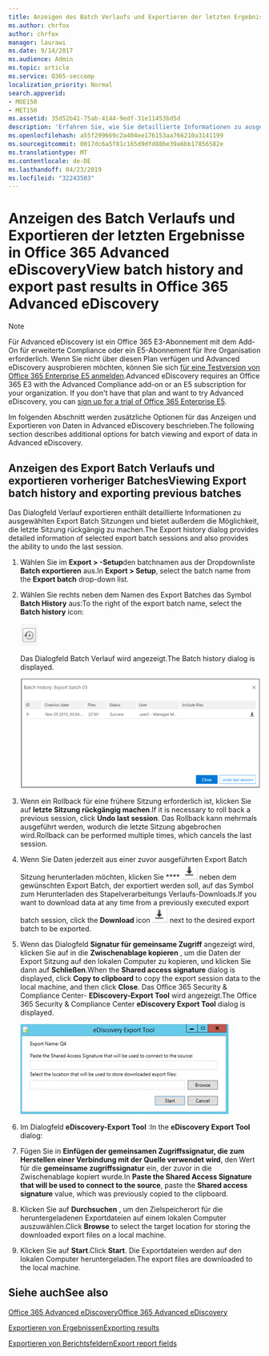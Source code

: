 ```yaml
---
title: Anzeigen des Batch Verlaufs und Exportieren der letzten Ergebnisse in Office 365 Advanced eDiscovery
ms.author: chrfox
author: chrfox
manager: laurawi
ms.date: 9/14/2017
ms.audience: Admin
ms.topic: article
ms.service: O365-seccomp
localization_priority: Normal
search.appverid:
- MOE150
- MET150
ms.assetid: 35d52b41-75ab-4144-9edf-31e11453bd5d
description: 'Erfahren Sie, wie Sie detaillierte Informationen zu ausgewählten Export Batch Sitzungen anzeigen und wie Sie die letzte Export Sitzung in Office 365 Advanced eDiscovery rückgängig machen.  '
ms.openlocfilehash: a55f299669c2a404ee176153aa766210a3141199
ms.sourcegitcommit: 0017dc6a5f81c165d9dfd88be39a6bb17856582e
ms.translationtype: MT
ms.contentlocale: de-DE
ms.lasthandoff: 04/23/2019
ms.locfileid: "32243503"
---
```

# <a name="view-batch-history-and-export-past-results-in-office-365-advanced-ediscovery"></a><span data-ttu-id="432c9-103">Anzeigen des Batch Verlaufs und Exportieren der letzten Ergebnisse in Office 365 Advanced eDiscovery</span><span class="sxs-lookup"><span data-stu-id="432c9-103">View batch history and export past results in Office 365 Advanced eDiscovery</span></span>

> [!NOTE]
> <span data-ttu-id="432c9-p101">Für Advanced eDiscovery ist ein Office 365 E3-Abonnement mit dem Add-On für erweiterte Compliance oder ein E5-Abonnement für Ihre Organisation erforderlich. Wenn Sie nicht über diesen Plan verfügen und Advanced eDiscovery ausprobieren möchten, können Sie sich [für eine Testversion von Office 365 Enterprise E5 anmelden](https://go.microsoft.com/fwlink/p/?LinkID=698279).</span><span class="sxs-lookup"><span data-stu-id="432c9-p101">Advanced eDiscovery requires an Office 365 E3 with the Advanced Compliance add-on or an E5 subscription for your organization. If you don't have that plan and want to try Advanced eDiscovery, you can [sign up for a trial of Office 365 Enterprise E5](https://go.microsoft.com/fwlink/p/?LinkID=698279).</span></span> 
  
<span data-ttu-id="432c9-106">Im folgenden Abschnitt werden zusätzliche Optionen für das Anzeigen und Exportieren von Daten in Advanced eDiscovery beschrieben.</span><span class="sxs-lookup"><span data-stu-id="432c9-106">The following section describes additional options for batch viewing and export of data in Advanced eDiscovery.</span></span> 
  
## <a name="viewing-export-batch-history-and-exporting-previous-batches"></a><span data-ttu-id="432c9-107">Anzeigen des Export Batch Verlaufs und exportieren vorheriger Batches</span><span class="sxs-lookup"><span data-stu-id="432c9-107">Viewing Export batch history and exporting previous batches</span></span>

<span data-ttu-id="432c9-108">Das Dialogfeld Verlauf exportieren enthält detaillierte Informationen zu ausgewählten Export Batch Sitzungen und bietet außerdem die Möglichkeit, die letzte Sitzung rückgängig zu machen.</span><span class="sxs-lookup"><span data-stu-id="432c9-108">The Export history dialog provides detailed information of selected export batch sessions and also provides the ability to undo the last session.</span></span>
  
1. <span data-ttu-id="432c9-109">Wählen Sie im **Export \> -Setup**den batchnamen aus der Dropdownliste **Batch exportieren** aus.</span><span class="sxs-lookup"><span data-stu-id="432c9-109">In **Export \> Setup**, select the batch name from the **Export batch** drop-down list.</span></span> 
    
2. <span data-ttu-id="432c9-110">Wählen Sie rechts neben dem Namen des Export Batches das Symbol **Batch History** aus:</span><span class="sxs-lookup"><span data-stu-id="432c9-110">To the right of the export batch name, select the **Batch history** icon:</span></span> 
    
    ![Stapelverarbeitungs Verlauf exportieren (Symbol)](media/a14f6ef9-0c3c-4851-b65d-9380f2d8a38a.gif)
  
    <span data-ttu-id="432c9-112">Das Dialogfeld Batch Verlauf wird angezeigt.</span><span class="sxs-lookup"><span data-stu-id="432c9-112">The Batch history dialog is displayed.</span></span>
    
    ![Stapel Verlauf exportieren](media/04c5b75c-348c-491d-b4fe-716659333890.png)
  
3. <span data-ttu-id="432c9-114">Wenn ein Rollback für eine frühere Sitzung erforderlich ist, klicken Sie auf **letzte Sitzung rückgängig machen**.</span><span class="sxs-lookup"><span data-stu-id="432c9-114">If it is necessary to roll back a previous session, click **Undo last session**.</span></span> <span data-ttu-id="432c9-115">Das Rollback kann mehrmals ausgeführt werden, wodurch die letzte Sitzung abgebrochen wird.</span><span class="sxs-lookup"><span data-stu-id="432c9-115">Rollback can be performed multiple times, which cancels the last session.</span></span>
    
4. <span data-ttu-id="432c9-116">Wenn Sie Daten jederzeit aus einer zuvor ausgeführten Export Batch Sitzung herunterladen möchten, klicken Sie \*\*\*\* ![](media/de69b920-a6ac-4ddb-b93e-e1cc5888e6c4.gif) neben dem gewünschten Export Batch, der exportiert werden soll, auf das Symbol zum Herunterladen des Stapelverarbeitungs Verlaufs-Downloads.</span><span class="sxs-lookup"><span data-stu-id="432c9-116">If you want to download data at any time from a previously executed export batch session, click the **Download** icon ![Export batch history download icon](media/de69b920-a6ac-4ddb-b93e-e1cc5888e6c4.gif) next to the desired export batch to be exported.</span></span> 
    
5. <span data-ttu-id="432c9-117">Wenn das Dialogfeld **Signatur für gemeinsame Zugriff** angezeigt wird, klicken Sie auf in die **Zwischenablage kopieren** , um die Daten der Export Sitzung auf den lokalen Computer zu kopieren, und klicken Sie dann auf **Schließen**.</span><span class="sxs-lookup"><span data-stu-id="432c9-117">When the **Shared access signature** dialog is displayed, click **Copy to clipboard** to copy the export session data to the local machine, and then click **Close**.</span></span> <span data-ttu-id="432c9-118">Das Office 365 Security &amp; Compliance Center- **EDiscovery-Export Tool** wird angezeigt.</span><span class="sxs-lookup"><span data-stu-id="432c9-118">The Office 365 Security &amp; Compliance Center **eDiscovery Export Tool** dialog is displayed.</span></span> 
    
    ![Exportieren von eDiscovery-Dialog](media/01f79d2d-6da0-45e6-9c6f-ab12347572cb.gif)
  
6. <span data-ttu-id="432c9-120">Im Dialogfeld **eDiscovery-Export Tool** :</span><span class="sxs-lookup"><span data-stu-id="432c9-120">In the **eDiscovery Export Tool** dialog:</span></span> 
    
1. <span data-ttu-id="432c9-121">Fügen Sie in **Einfügen der gemeinsamen Zugriffssignatur, die zum Herstellen einer Verbindung mit der Quelle verwendet wird**, den Wert für die **gemeinsame zugriffssignatur** ein, der zuvor in die Zwischenablage kopiert wurde.</span><span class="sxs-lookup"><span data-stu-id="432c9-121">In **Paste the Shared Access Signature that will be used to connect to the source**, paste the **Shared access signature** value, which was previously copied to the clipboard.</span></span> 
    
2. <span data-ttu-id="432c9-122">Klicken Sie auf **Durchsuchen** , um den Zielspeicherort für die heruntergeladenen Exportdateien auf einem lokalen Computer auszuwählen.</span><span class="sxs-lookup"><span data-stu-id="432c9-122">Click **Browse** to select the target location for storing the downloaded export files on a local machine.</span></span> 
    
3. <span data-ttu-id="432c9-123">Klicken Sie auf **Start**.</span><span class="sxs-lookup"><span data-stu-id="432c9-123">Click **Start**.</span></span> <span data-ttu-id="432c9-124">Die Exportdateien werden auf den lokalen Computer heruntergeladen.</span><span class="sxs-lookup"><span data-stu-id="432c9-124">The export files are downloaded to the local machine.</span></span> 
    
## <a name="see-also"></a><span data-ttu-id="432c9-125">Siehe auch</span><span class="sxs-lookup"><span data-stu-id="432c9-125">See also</span></span>

[<span data-ttu-id="432c9-126">Office 365 Advanced eDiscovery</span><span class="sxs-lookup"><span data-stu-id="432c9-126">Office 365 Advanced eDiscovery</span></span>](office-365-advanced-ediscovery.md)
  
[<span data-ttu-id="432c9-127">Exportieren von Ergebnissen</span><span class="sxs-lookup"><span data-stu-id="432c9-127">Exporting results </span></span>](export-results-in-advanced-ediscovery.md)

[<span data-ttu-id="432c9-128">Exportieren von Berichtsfeldern</span><span class="sxs-lookup"><span data-stu-id="432c9-128">Export report fields</span></span>](export-report-fields-in-advanced-ediscovery.md)

